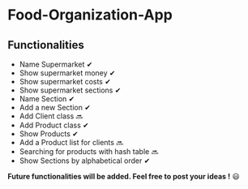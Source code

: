 # Food-Organization-App
  ## Functionalities
   - Name Supermarket ✔
   - Show supermarket money ✔
   - Show supermarket costs ✔
   - Show supermarket sections ✔
   - Name Section ✔
   - Add a new Section ✔
   - Add Client class 🔜
   - Add Product class ✔
   - Show Products ✔
   - Add a Product list for clients 🔜 
   - Searching for products with hash table 🔜
   - Show Sections by alphabetical order ✔
  
**Future functionalities will be added. Feel free to post your ideas !** 😃
